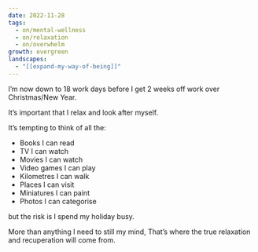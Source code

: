 ```yaml
---
date: 2022-11-28
tags:
  - on/mental-wellness
  - on/relaxation
  - on/overwhelm
growth: evergreen
landscapes:
  - "[[expand-my-way-of-being]]"
---
```

I’m now down to 18 work days before I get 2 weeks off work over Christmas/New Year.

It’s important that I relax and look after myself.

It’s tempting to think of all the:

- Books I can read
- TV I can watch
- Movies I can watch
- Video games I can play
- Kilometres I can walk
- Places I can visit
- Miniatures I can paint
- Photos I can categorise

but the risk is I spend my holiday busy.

More than anything I need to still my mind, That’s where the true relaxation and recuperation will come from.
